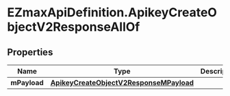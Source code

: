 # EZmaxApiDefinition.ApikeyCreateObjectV2ResponseAllOf

## Properties

Name | Type | Description | Notes
------------ | ------------- | ------------- | -------------
**mPayload** | [**ApikeyCreateObjectV2ResponseMPayload**](ApikeyCreateObjectV2ResponseMPayload.md) |  | 


